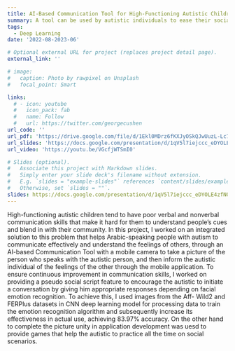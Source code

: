 ```yaml
---
title: AI-Based Communication Tool for High-Functioning Autistic Children
summary: A tool can be used by autistic individuals to ease their social communication, through which deep learning and game development are used. (Gained 21st position out of 183 teams in Dell envision the future competition for graduation projects)
tags:
  - Deep Learning
date: '2022-08-2023-06'

# Optional external URL for project (replaces project detail page).
external_link: ''

# image:
#   caption: Photo by rawpixel on Unsplash
#   focal_point: Smart

links:
  # - icon: youtube
  #   icon_pack: fab
  #   name: Follow
  #   url: https://twitter.com/georgecushen
url_code: ''
url_pdf: 'https://drive.google.com/file/d/1Ekl0MDrz6fKXJyOSkQJwUuzL-Lc730mq/view?usp=sharing'
url_slides: 'https://docs.google.com/presentation/d/1qV5l7iejccc_eDYOLE4zfN0I1rV7UpEd/edit?usp=sharing&ouid=107769591488776286872&rtpof=true&sd=true'
url_video: 'https://youtu.be/VGcfjWTSmI0'

# Slides (optional).
#   Associate this project with Markdown slides.
#   Simply enter your slide deck's filename without extension.
#   E.g. `slides = "example-slides"` references `content/slides/example-slides.md`.
#   Otherwise, set `slides = ""`.
slides: https://docs.google.com/presentation/d/1qV5l7iejccc_eDYOLE4zfN0I1rV7UpEd/edit?usp=sharing&ouid=107769591488776286872&rtpof=true&sd=true
---
```


High-functioning autistic children tend to have poor verbal and nonverbal communication skills that make it hard for them to understand people’s cues and blend in with their community. In this project, I worked on an integrated solution to this problem that helps Arabic-speaking people with autism to communicate effectively and understand the feelings of others, through an AI-based Communication Tool with a mobile camera to take a picture of the person who speaks with the autistic person, and then inform the autistic individual of the feelings of the other through the mobile application. To ensure continuous improvement in communication skills, I worked on providing a pseudo social script feature to encourage the autistic to initiate a conversation by giving him appropriate responses depending on facial emotion recognition. To achieve this, I used images from the Aff- Wild2 and FERPlus datasets in CNN deep learning model for processing data to train the emotion recognition algorithm and subsequently increase its effectiveness in actual use, achieving 83.97% accuracy. On the other hand to complete the picture unity in application development was uesd to provide games that help the autistic to practice all the time on social scenarios.